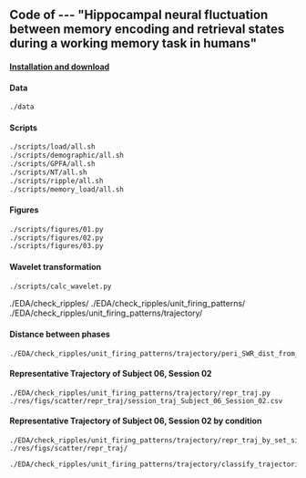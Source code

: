 ## Code of --- "Hippocampal neural fluctuation between memory encoding and retrieval states during a working memory task in humans"

#### [Installation and download](./docs/installation.md)

#### Data

``` bash
./data
```


#### Scripts
```bash
./scripts/load/all.sh
./scripts/demographic/all.sh
./scripts/GPFA/all.sh
./scripts/NT/all.sh
./scripts/ripple/all.sh
./scripts/memory_load/all.sh
```

#### Figures

``` bash
./scripts/figures/01.py
./scripts/figures/02.py
./scripts/figures/03.py
```















#### Wavelet transformation

``` bash
./scripts/calc_wavelet.py
```









./EDA/check_ripples/
./EDA/check_ripples/unit_firing_patterns/
./EDA/check_ripples/unit_firing_patterns/trajectory/


#### Distance between phases
```
./EDA/check_ripples/unit_firing_patterns/trajectory/peri_SWR_dist_from_P_dev.py
```

#### Representative Trajectory of Subject 06, Session 02
```
./EDA/check_ripples/unit_firing_patterns/trajectory/repr_traj.py
./res/figs/scatter/repr_traj/session_traj_Subject_06_Session_02.csv
```

#### Representative Trajectory of Subject 06, Session 02 by condition
```
./EDA/check_ripples/unit_firing_patterns/trajectory/repr_traj_by_set_size_and_task_type.py 
./res/figs/scatter/repr_traj/

./EDA/check_ripples/unit_firing_patterns/trajectory/classify_trajectories.py 


```


